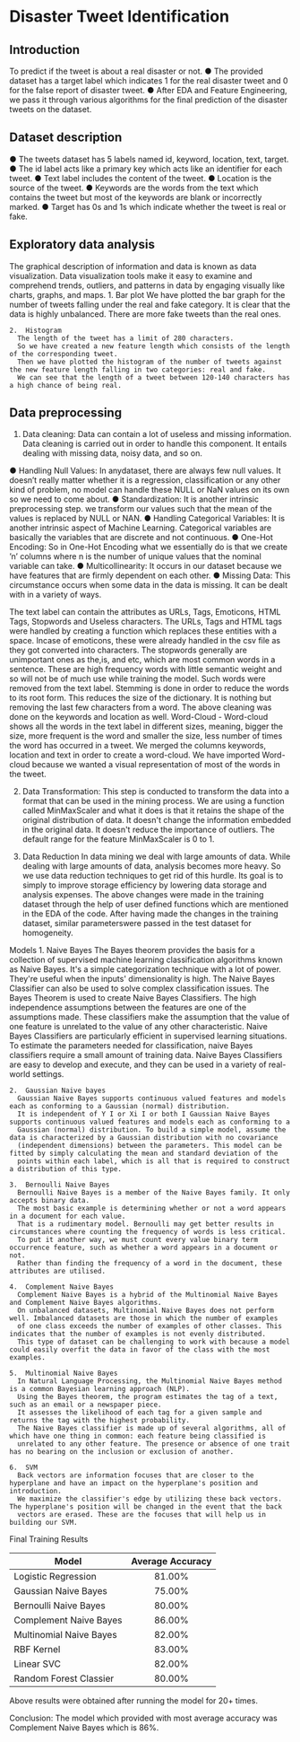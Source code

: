 # Disaster Tweet Identification

## Introduction
To predict if the tweet is about a real disaster or not.
●	The provided dataset has a target label which indicates 1 for the real disaster tweet and 0 for the false report of disaster tweet.
●	After EDA and Feature Engineering, we pass it through various algorithms for the final prediction of the disaster tweets on the dataset.

## Dataset description
●	The tweets dataset has 5 labels named id, keyword, location, text, target.
●	The id label acts like a primary key which acts like an identifier for each tweet.
●	Text label includes the content of the tweet.
●	Location is the source of the tweet.
●	Keywords are the words from the text which contains the tweet but most of the keywords are blank or incorrectly marked.
●	Target has 0s and 1s which indicate whether the tweet is real or fake.

## Exploratory data analysis
The graphical description of information and data is known as data visualization. Data visualization tools make it easy to examine and comprehend trends, outliers, and patterns in data by engaging visually like charts, graphs, and maps.
	1.	Bar plot
      We have plotted the bar graph for the number of tweets falling under the real and fake category. 
      It is clear that the data is highly unbalanced. There are more fake tweets than the real ones.
     
	2.	Histogram
      The length of the tweet has a limit of 280 characters. 
      So we have created a new feature length which consists of the length of the corresponding tweet. 
      Then we have plotted the histogram of the number of tweets against the new feature length falling in two categories: real and fake. 
      We can see that the length of a tweet between 120-140 characters has a high chance of being real.

## Data preprocessing

1. Data cleaning: Data can contain a lot of useless and missing information. Data cleaning is carried out in order to handle this component. 
   It entails dealing with missing data, noisy data, and so on.
   
●	Handling Null Values: In anydataset, there are always few null values.
  It doesn’t really matter whether it is a regression, classification or any other kind of problem, no model can handle these NULL or 
  NaN values on its own so we need to come about.
●	Standardization: It is another intrinsic preprocessing step. we transform our values such that the mean of the values is replaced by NULL or NAN.
●	Handling Categorical Variables: It is another intrinsic aspect of Machine Learning.
  Categorical variables are basically the variables that are discrete and not continuous.
●	One-Hot Encoding: So in One-Hot Encoding what we essentially do is that we create ’n’ columns where n is the number of unique values 
  that the nominal variable can take.
●	Multicollinearity: It occurs in our dataset because we have features that are firmly dependent on each other.
●	Missing Data: This circumstance occurs when some data in the data is missing. It can be dealt with in a variety of ways.

The text label can contain the attributes as URLs, Tags, Emoticons, HTML Tags,
Stopwords and Useless characters.
The URLs, Tags and HTML tags were handled by creating a function which replaces these entities with a space.
Incase of emoticons, these were already handled in the csv file as they got converted into characters.
The stopwords generally are unimportant ones as the,is, and etc, which are most common words in a sentence. 
These are high frequency words with little semantic weight and so will not be of much use while training the model. 
Such words were removed from the text label.
Stemming is done in order to reduce the words to its root form. This reduces the size of the dictionary. 
It is nothing but removing the last few characters from a word.
The above cleaning was done on the keywords and location as well.
Word-Cloud - Word-cloud shows all the words in the text label in different sizes, meaning, bigger the size, 
more frequent is the word and smaller the size, less number of times the word has occurred in a tweet. 
We merged the columns keywords, location and text in order to create a word-cloud. 
We have imported Word-cloud because we wanted a visual representation of most of the words in the tweet.

2. Data Transformation: This step is conducted to transform the data into a format that can be used in the mining process. 
We are using a function called MinMaxScaler and what it does is that it retains the shape of the original distribution of data. 
It doesn't change the information embedded in the original data. It doesn't reduce the importance of outliers.
The default range for the feature MinMaxScaler is 0 to 1.

3.	Data Reduction
In data mining we deal with large amounts of data. While dealing with large amounts of data, analysis becomes more heavy. 
So we use data reduction techniques to get rid of this hurdle. Its goal is to simply to improve storage efficiency by 
lowering data storage and analysis expenses. The above changes were made in the training dataset through the help of user defined functions 
which are mentioned in the EDA of the code. After having made the changes in the training dataset, similar parameterswere passed in the test 
dataset for homogeneity.

Models
	1.	Naive Bayes
      The Bayes theorem provides the basis for a collection of supervised machine learning classification algorithms known as Naive Bayes. 
      It's a simple categorization technique with a lot of power. They're useful when the inputs' dimensionality is high. The Naive
      Bayes Classifier can also be used to solve complex classification issues.
      The Bayes Theorem is used to create Naive Bayes Classifiers. The high independence assumptions between the features are one of the assumptions made.
      These classifiers make the assumption that the value of one feature is unrelated to the value of any other characteristic. 
      Naive Bayes Classifiers are particularly efficient in supervised learning situations. 
      To estimate the parameters needed for classification, naive Bayes classifiers require a small amount of training data. 
      Naive Bayes Classifiers are easy to develop and execute, and they can be used in a variety of real-world settings.
      
	2.	Gaussian Naive bayes
      Gaussian Naive Bayes supports continuous valued features and models each as conforming to a Gaussian (normal) distribution.
      It is independent of Y I or Xi I or both I Gaussian Naive Bayes supports continuous valued features and models each as conforming to a 
      Gaussian (normal) distribution. To build a simple model, assume the data is characterized by a Gaussian distribution with no covariance 
      (independent dimensions) between the parameters. This model can be fitted by simply calculating the mean and standard deviation of the 
      points within each label, which is all that is required to construct a distribution of this type.
      
	3.	Bernoulli Naive Bayes
      Bernoulli Naive Bayes is a member of the Naive Bayes family. It only accepts binary data. 
      The most basic example is determining whether or not a word appears in a document for each value. 
      That is a rudimentary model. Bernoulli may get better results in circumstances where counting the frequency of words is less critical. 
      To put it another way, we must count every value binary term occurrence feature, such as whether a word appears in a document or not. 
      Rather than finding the frequency of a word in the document, these attributes are utilised.
      
	4.	Complement Naive Bayes
      Complement Naive Bayes is a hybrid of the Multinomial Naive Bayes and Complement Naive Bayes algorithms. 
      On unbalanced datasets, Multinomial Naive Bayes does not perform well. Imbalanced datasets are those in which the number of examples 
      of one class exceeds the number of examples of other classes. This indicates that the number of examples is not evenly distributed. 
      This type of dataset can be challenging to work with because a model could easily overfit the data in favor of the class with the most examples.
      
	5.	Multinomial Naive Bayes
      In Natural Language Processing, the Multinomial Naive Bayes method is a common Bayesian learning approach (NLP). 
      Using the Bayes theorem, the program estimates the tag of a text, such as an email or a newspaper piece. 
      It assesses the likelihood of each tag for a given sample and returns the tag with the highest probability. 
      The Naive Bayes classifier is made up of several algorithms, all of which have one thing in common: each feature being classified is 
      unrelated to any other feature. The presence or absence of one trait has no bearing on the inclusion or exclusion of another.
      
	6.	SVM
      Back vectors are information focuses that are closer to the hyperplane and have an impact on the hyperplane's position and introduction. 
      We maximize the classifier's edge by utilizing these back vectors. The hyperplane's position will be changed in the event that the back 
      vectors are erased. These are the focuses that will help us in building our SVM.
      
Final Training Results

| Model                   | Average Accuracy| 
| ------------------------|:---------------:| 
| Logistic Regression     | 81.00%          | 
| Gaussian Naive Bayes    | 75.00%          |   
| Bernoulli Naive Bayes   | 80.00%          |
| Complement Naive Bayes  | 86.00%          |
| Multinomial Naive Bayes | 82.00%          |
| RBF Kernel              | 83.00%          |
| Linear SVC              | 82.00%          |
| Random Forest Classier  | 80.00%          |
	
Above results were obtained after running the model for 20+ times.

Conclusion: The model which provided with most average accuracy was Complement Naive Bayes which is 86%.
